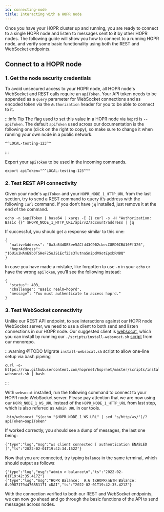 ```yaml
---
id: connecting-node
title: Interacting with a HOPR node
---
```


Once you have your HOPR cluster up and running, you are ready to connect to a single HOPR node and listen to messages sent to it by other HOPR nodes.
The following guide will show you how to connect to a running HOPR node, and verify some basic functionality using both the REST and WebSocket
endpoints.

## Connect to a HOPR node

### 1. Get the node security credentials

To avoid unsecured access to your HOPR node, all HOPR node's WebSocket and REST calls require an `apiToken`. Your API token needs to be appended as a
`query` parameter for WebSocket connections and as encoded token via the `Authorization` header for you to be able to connect to it.

:::info Tip
The flag used to set this value in a HOPR node via `hoprd` is `--apiToken`. The default `apiToken` used across our documentation is the following one 
(click on the right to copy), so make sure to change it when running your own node in a public network.
<br/>

```
^^LOCAL-testing-123^^
```
:::

Export your `apiToken` to be used in the incoming commands.

```
export apiToken="^^LOCAL-testing-123^^"
```

### 2. Test REST API connectivity

Given your node's `apiToken` and your `HOPR_NODE_1_HTTP_URL` from the last section, try to send a REST command to query it’s address with the following `curl`
command. If you don’t have `jq` installed, just remove it at the end of the command.

```
echo -n $apiToken | base64 | xargs -I {} curl -s -H "Authorization: Basic {}" $HOPR_NODE_1_HTTP_URL/api/v2/account/address | jq
```

If successful, you should get a response similar to this one:

```
{
  "nativeAddress": "0x3a54dDE3ee5ACfd43C902cbecC8ED0CBA10Ff326",
  "hoprAddress": "16Uiu2HAmE9b3TSHeF25uJS1Ecf2Js3TutnaSnipdV9otEpxbRN8Q"
}
```

In case you have made a mistake, like forgotten to use `-n` in your `echo` or have the wrong `apiToken`, you’ll see the following instead:

```
{
  "status": 403,
  "challenge": "Basic realm=hoprd",
  "message": "You must authenticate to access hoprd."
}
```

### 3. Test WebSocket connectivity

Unlike our REST API endpoint, to see interactions against our HOPR node WebSocket server, we need to use a client to both send and listen
connections in our HOPR node. Our suggested client is [websocat](https://github.com/vi/websocat), which you can install by running our
`./scripts/install-websocat.sh` [script](https://raw.githubusercontent.com/hoprnet/hoprnet/master/scripts/install-websocat.sh) from our monorepo.

:::warning @TODO
Migrate `install-websocat.sh` script to allow one-line setup via bash pipeing
```
curl -o- https://raw.githubusercontent.com/hoprnet/hoprnet/master/scripts/install-websocat.sh | bash
```
:::

With `websocat` installed, run the following command to connect to your HOPR node WebSocket server. Please pay attention that we are now using
our `HOPR_NODE_1_WS_URL` instead of the `HOPR_NODE_1_HTTP_URL` from last step, which is also referred as `Admin URL` in our tools.

```
.bin/websocat "$(echo "$HOPR_NODE_1_WS_URL" | sed "s/http/ws/")/?apiToken=$apiToken"
```

If worked correctly, you should see a dump of messages, the last one being:

```
{"type":"log","msg":"ws client connected [ authentication ENABLED ]","ts":"2022-02-01T19:42:34.152Z"}
```

Now that you are connected, try typing `balance` in the same terminal, which should output as follows:

```
{"type":"log","msg":"admin > balance\n","ts":"2022-02-01T19:42:35.417Z"}
{"type":"log","msg":"HOPR Balance:  9.6 txHOPR\nETH Balance:   0.99871794476851171 xDAI","ts":"2022-02-01T19:42:35.421Z"}
```

With the connection verified to both our REST and WebSocket endpoints, we can now go ahead and go through the basic functions of the API to send
messages across nodes.